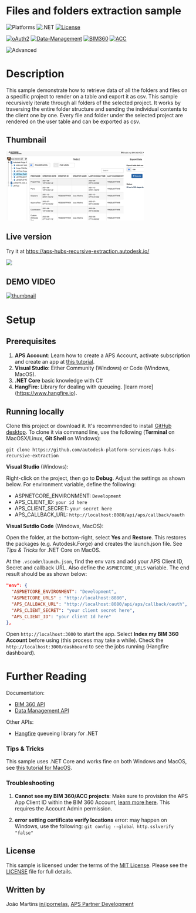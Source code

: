 # Files and folders extraction sample

![Platforms](https://img.shields.io/badge/platform-Windows|MacOS-lightgray.svg)
![.NET](https://img.shields.io/badge/.NET-6-blue.svg)
[![License](http://img.shields.io/:license-MIT-blue.svg)](http://opensource.org/licenses/MIT)

[![oAuth2](https://img.shields.io/badge/oAuth2-v1-green.svg)](http://developer.autodesk.com/)
[![Data-Management](https://img.shields.io/badge/Data%20Management-v2-green.svg)](http://developer.autodesk.com/)
[![BIM360](https://img.shields.io/badge/BIM360-v1-green.svg)](http://developer.autodesk.com/)
[![ACC](https://img.shields.io/badge/ACC-v1-green.svg)](http://developer.autodesk.com/)

![Advanced](https://img.shields.io/badge/Level-Advanced-red.svg)

# Description

This sample demonstrate how to retrieve data of all the folders and files on a specific project to render on a table and export it as csv. This sample recursively iterate through all folders of the selected project. It works by traversing the entire folder structure and sending the individual contents to the client one by one. Every file and folder under the selected project are rendered on the user table and can be exported as csv.

## Thumbnail

![thumbnail](thumbnail.png)

## Live version

Try it at https://aps-hubs-recursive-extraction.autodesk.io/

![](flowthumbnail.gif)

## DEMO VIDEO

[![thumbnail](flowthumbnail.gif)](https://www.youtube.com/watch?v=VDFbMNllJPU)

# Setup

## Prerequisites

1. **APS Account**: Learn how to create a APS Account, activate subscription and create an app at [this tutorial](http://aps.autodesk.com/tutorials/#/account/).
2. **Visual Studio**: Either Community (Windows) or Code (Windows, MacOS).
3. **.NET Core** basic knowledge with C#
4. **HangFire**: Library for dealing with queueing. [learn more] (https://www.hangfire.io).

## Running locally

Clone this project or download it. It's recommended to install [GitHub desktop](https://desktop.github.com/). To clone it via command line, use the following (**Terminal** on MacOSX/Linux, **Git Shell** on Windows):

    git clone https://github.com/autodesk-platform-services/aps-hubs-recursive-extraction

**Visual Studio** (Windows):

Right-click on the project, then go to **Debug**. Adjust the settings as shown below. For environment variable, define the following:

- ASPNETCORE_ENVIRONMENT: `Development`
- APS_CLIENT_ID: `your id here`
- APS_CLIENT_SECRET: `your secret here`
- APS_CALLBACK_URL: `http://localhost:8080/api/aps/callback/oauth`

**Visual Sutdio Code** (Windows, MacOS):

Open the folder, at the bottom-right, select **Yes** and **Restore**. This restores the packages (e.g. Autodesk.Forge) and creates the launch.json file. See _Tips & Tricks_ for .NET Core on MacOS.

At the `.vscode\launch.json`, find the env vars and add your APS Client ID, Secret and callback URL. Also define the `ASPNETCORE_URLS` variable. The end result should be as shown below:

```json
"env": {
  "ASPNETCORE_ENVIRONMENT": "Development",
  "ASPNETCORE_URLS" : "http://localhost:8080",
  "APS_CALLBACK_URL": "http://localhost:8080/api/aps/callback/oauth",
  "APS_CLIENT_SECRET": "your client secret here",
  "APS_CLIENT_ID": "your client Id here"
},
```

Open `http://localhost:3000` to start the app. Select **Index my BIM 360 Account** before using (this process may take a while). Check the `http://localhost:3000/dashboard` to see the jobs running (Hangfire dashboard).

# Further Reading

Documentation:

- [BIM 360 API](https://developer.autodesk.com/en/docs/bim360/v1/overview/)
- [Data Management API](https://developer.autodesk.com/en/docs/data/v2/overview/)

Other APIs:

- [Hangfire](https://www.hangfire.io/) queueing library for .NET

### Tips & Tricks

This sample uses .NET Core and works fine on both Windows and MacOS, see [this tutorial for MacOS](https://github.com/augustogoncalves/dotnetcoreheroku).

### Troubleshooting

1. **Cannot see my BIM 360/ACC projects**: Make sure to provision the APS App Client ID within the BIM 360 Account, [learn more here](https://aps.autodesk.com/blog/bim-360-docs-provisioning-forge-apps). This requires the Account Admin permission.

2. **error setting certificate verify locations** error: may happen on Windows, use the following: `git config --global http.sslverify "false"`

## License

This sample is licensed under the terms of the [MIT License](http://opensource.org/licenses/MIT). Please see the [LICENSE](LICENSE) file for full details.

## Written by

João Martins [in/jpornelas](https://www.linkedin.com/in/jpornelas), [APS Partner Development](http://aps.autodesk.com)
